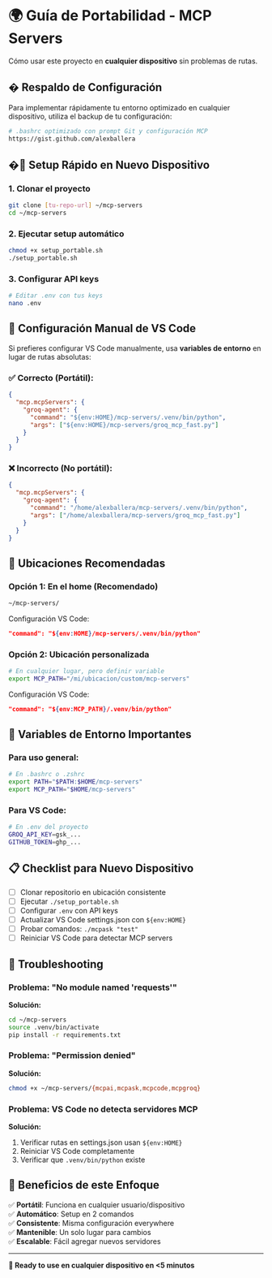 # 🌍 Guía de Portabilidad - MCP Servers

Cómo usar este proyecto en **cualquier dispositivo** sin problemas de rutas.

## � Respaldo de Configuración

Para implementar rápidamente tu entorno optimizado en cualquier dispositivo, utiliza el backup de tu configuración:

```bash
# .bashrc optimizado con prompt Git y configuración MCP
https://gist.github.com/alexballera
```

## �🚀 Setup Rápido en Nuevo Dispositivo

### 1. Clonar el proyecto
```bash
git clone [tu-repo-url] ~/mcp-servers
cd ~/mcp-servers
```

### 2. Ejecutar setup automático
```bash
chmod +x setup_portable.sh
./setup_portable.sh
```

### 3. Configurar API keys
```bash
# Editar .env con tus keys
nano .env
```

## 🔧 Configuración Manual de VS Code

Si prefieres configurar VS Code manualmente, usa **variables de entorno** en lugar de rutas absolutas:

### ✅ Correcto (Portátil):
```json
{
  "mcp.mcpServers": {
    "groq-agent": {
      "command": "${env:HOME}/mcp-servers/.venv/bin/python",
      "args": ["${env:HOME}/mcp-servers/groq_mcp_fast.py"]
    }
  }
}
```

### ❌ Incorrecto (No portátil):
```json
{
  "mcp.mcpServers": {
    "groq-agent": {
      "command": "/home/alexballera/mcp-servers/.venv/bin/python",
      "args": ["/home/alexballera/mcp-servers/groq_mcp_fast.py"]
    }
  }
}
```

## 📁 Ubicaciones Recomendadas

### Opción 1: En el home (Recomendado)

```bash
~/mcp-servers/
```

Configuración VS Code:

```json
"command": "${env:HOME}/mcp-servers/.venv/bin/python"
```

### Opción 2: Ubicación personalizada

```bash
# En cualquier lugar, pero definir variable
export MCP_PATH="/mi/ubicacion/custom/mcp-servers"
```

Configuración VS Code:

```json
"command": "${env:MCP_PATH}/.venv/bin/python"
```

## 🔑 Variables de Entorno Importantes

### Para uso general:
```bash
# En .bashrc o .zshrc
export PATH="$PATH:$HOME/mcp-servers"
export MCP_PATH="$HOME/mcp-servers"
```

### Para VS Code:
```bash
# En .env del proyecto
GROQ_API_KEY=gsk_...
GITHUB_TOKEN=ghp_...
```

## 📋 Checklist para Nuevo Dispositivo

- [ ] Clonar repositorio en ubicación consistente
- [ ] Ejecutar `./setup_portable.sh`
- [ ] Configurar `.env` con API keys
- [ ] Actualizar VS Code settings.json con `${env:HOME}`
- [ ] Probar comandos: `./mcpask "test"`
- [ ] Reiniciar VS Code para detectar MCP servers

## 🐛 Troubleshooting

### Problema: "No module named 'requests'"
**Solución:**
```bash
cd ~/mcp-servers
source .venv/bin/activate
pip install -r requirements.txt
```

### Problema: "Permission denied"

**Solución:**
```bash
chmod +x ~/mcp-servers/{mcpai,mcpask,mcpcode,mcpgroq}
```

### Problema: VS Code no detecta servidores MCP
**Solución:**
1. Verificar rutas en settings.json usan `${env:HOME}`
2. Reiniciar VS Code completamente
3. Verificar que `.venv/bin/python` existe

## 🎯 Beneficios de este Enfoque

✅ **Portátil**: Funciona en cualquier usuario/dispositivo  
✅ **Automático**: Setup en 2 comandos  
✅ **Consistente**: Misma configuración everywhere  
✅ **Mantenible**: Un solo lugar para cambios  
✅ **Escalable**: Fácil agregar nuevos servidores  

---
**🚀 Ready to use en cualquier dispositivo en <5 minutos**
